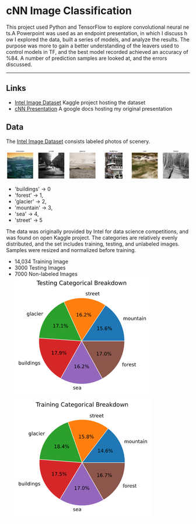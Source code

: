 # <a name="top">cNN Image Classification</a>

This project used Python and TensorFlow to explore convolutional neural nets.A Powerpoint was used as an endpoint presentation, in which I discuss how I explored the data, built a series of models, and analyze the results. The purpose was more to gain a better understanding of the leavers used to control models in TF, and the best model recorded achieved an accuracy of %84. A number of prediction samples are looked at, and the errors discussed.  
______________________________________________

## Links
- [Intel Image Dataset](https://www.kaggle.com/puneet6060/intel-image-classification)
Kaggle project hosting the dataset
- [cNN Presentation](https://docs.google.com/presentation/d/15pTsUTayuuk3Yjr66WRyAtrebqUAKJjbbTBJont3CSU/edit?usp=sharing)
A google docs hosting my original presentation


## Data

The [Intel Image Dataset](https://www.kaggle.com/puneet6060/intel-image-classification) consists labeled photos of scenery. 

![Example](images/building-examp.png)
- 'buildings' -> 0 
- 'forest' -> 1,
- 'glacier' -> 2,
- 'mountain' -> 3,
- 'sea' -> 4,
- 'street' -> 5 

The data was originally provided by Intel for data science competitions, and was found on open Kaggle project. The categories are relatively evenly distributed, and the set includes training, testing, and unlabeled images. Samples were resized and normalized before training. 

- 14,034 Training Image
- 3000 Testing Images
- 7000 Non-labeled Images
![Testing Pie](images/testing-cats.png)
![Training pie](images/training_cats.png)




